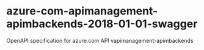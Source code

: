 # azure-com-apimanagement-apimbackends-2018-01-01-swagger
OpenAPI specification for azure.com API vapimanagement-apimbackends
